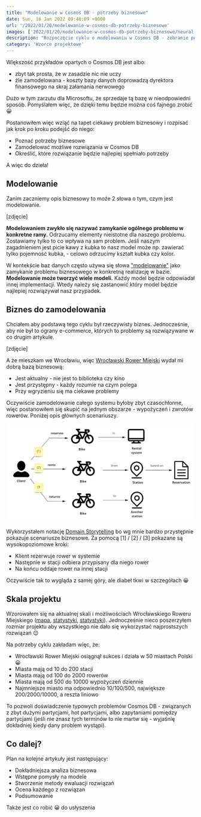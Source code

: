 ```yaml
---
title: "Modelowanie w Cosmos DB - potrzeby biznesowe"
date: Sun, 16 Jan 2022 09:40:09 +0000
url: '/2022/01/20/modelowanie-w-cosmos-db-potrzeby-biznesowe'
images: ['2022/01/20/modelowanie-w-cosmos-db-potrzeby-biznesowe/neural-system.jpg']
description: "Rozpoczęcie cyklu o modelowaniu w Cosmos DB - zebranie potrzeb"
category: 'Wzorce projektowe'
---
```


Większość przykładów opartych o Cosmos DB jest albo:

- zbyt tak prosta, że w zasadzie nic nie uczy
- źle zamodelowana - koszty bazy danych doprowadzą dyrektora finansowego na skraj załamania nerwowego

Dużo w tym zarzutu dla Microsoftu, że sprzedaje tą bazę w nieodpowiedni sposób. Pomyślałem więc, że dzięki temu będzie można coś fajnego zrobić 😀

Postanowiłem więc wziąć na tapet ciekawy problem biznesowy i rozpisać jak krok po kroku podejść do niego:

- Poznać potrzeby biznesowe
- Zamodelować możliwe rozwiązania w Cosmos DB
- Określić, które rozwiązanie będzie najlepiej spełniało potrzeby

A więc do dzieła!

## Modelowanie

Zanim zaczniemy opis biznesowy to może 2 słowa o tym, czym jest modelowanie.

[zdjęcie]


**Modelowaniem zwykło się nazywać zamykanie ogólnego problemu w konkretne ramy.** Odrzucamy elementy nieistotne dla naszego problemu. Zostawiamy tylko to co wpływa na sam problem. Jeśli naszym zagadnieniem jest picie kawy z kubka to nasz model może np. zawierać tylko pojemność kubka, - celowo odrzucimy  kształt kubka czy kolor.

W kontekście baz danych często używa się słowa ["modelowanie"](https://docs.microsoft.com/en-us/azure/cosmos-db/sql/modeling-data) jako zamykanie problemu biznesowego w konkretną realizację w bazie. **Modelowanie może tworzyć wiele modeli.** Każdy model będzie odpowiadał innej implementacji. Wtedy należy się zastanowić który model będzie najlepiej rozwiązywał nasz przypadek.

## Biznes do zamodelowania

Chciałem aby podstawą tego cyklu był rzeczywisty biznes. Jednocześnie, aby nie był to ograny e-commerce, których to problemy są rozwiązywane w co drugim artykule.

[zdjęcie]

A że mieszkam we Wrocławiu, więc [Wrocławski Rower Miejski](https://wroclawskirower.pl/) wydał mi dobrą bazą biznesową:

- Jest aktualny - nie jest to biblioteka czy kino
- Jest przystępny - każdy rozumie na czym polega
- Przy wgryzieniu się ma ciekawe problemy

Oczywiście zamodelowanie całego systemu byłoby zbyt czasochłonne, więc postanowiłem się skupić na jednym obszarze - wypożyczeń i zwrotów rowerów. Poniżej opis głównych scenariuszy.

[![](cosmos-1.jpg)](cosmos-1.jpg)

Wykorzystałem notację [Domain Storytelling](https://domainstorytelling.org/) bo wg mnie bardzo przystępnie pokazuje scenariusze biznesowe. Za pomocą [1] / [2] / [3] pokazane są wysokopoziomowe kroki:

- Klient rezerwuje rower w systemie
- Następnie w stacji odbiera przypisany dla niego rower
- Na końcu oddaje rower na innej stacji

Oczywiście tak to wygląda z samej góry, ale diabeł tkwi w szczegółach 😀

## Skala projektu

Wzorowałem się na aktualnej skali i możliwościach Wrocławskiego Roweru Miejskiego ([mapa](https://wroclawskirower.pl/), [statystyki](https://pl.wikipedia.org/wiki/Wroc%C5%82awski_Rower_Miejski), [statystyki](https://wroclawskirower.pl/nowy-dzienny-rekord-wypozyczen-wroclawskiego-roweru-miejskiego/)). Jednocześnie nieco poszerzyłem rozmiar projektu aby wszystkiego nie dało się wykorzystać najprostszych rozwiązań 😉

Na potrzeby cyklu zakładam więc, że:

 - Wrocławski Rower Miejski osiągnął sukces i działa w 50 miastach Polski 😀
 - Miasta mają od 10 do 200 stacji
 - Miasta mają od 100 do 2000 rowerów
 - Miasta mają od 500 do 10000 wypożyczeń dziennie
 - Najmniejsze miasto ma odpowiednio 10/100/500, największe 200/2000/10000, a reszta liniowo

To pozwoli doświadczenie typowych problemów Cosmos DB - związanych z zbyt dużymi partycjami, hot partycjami, albo zapytaniami pomiędzy partycjami (jeśli nie znasz tych terminów to nie martw się - wyjaśnię dokładniej kiedy dany problem wystąpi).

## Co dalej?

Plan na kolejne artykuły jest następujący:

- Dokładniejsza analiza biznesowa
- Wstępne pomysły na modele
- Stworzenie metody ewaluacji rozwiązań
- Ocena każdego z rozwiązan
- Podsumowanie

Także jest co robić 😀 do usłyszenia